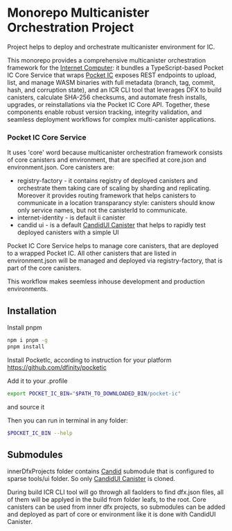 # Monorepo Multicanister Orchestration Project

Project helps to deploy and orchestrate multicanister environment for IC.

This monorepo provides a comprehensive multicanister orchestration framework for the [Internet Computer](https://github.com/DFINITY): it bundles a TypeScript-based Pocket IC Core Service that wraps [Pocket IC](https://github.com/dfinity/pocketic) exposes REST endpoints to upload, list, and manage WASM binaries with full metadata (branch, tag, commit, hash, and corruption state), and an ICR CLI tool that leverages DFX to build canisters, calculate SHA-256 checksums, and automate fresh installs, upgrades, or reinstallations via the Pocket IC Core API. Together, these components enable robust version tracking, integrity validation, and seamless deployment workflows for complex multi-canister applications.

### Pocket IC Core Service
It uses 'core' word because multicanister orchestration framework consists of core canisters and environment, that are specified at core.json and environment.json.
Core canisters are:
 - registry-factory - it contains registry of deployed canisters and orchestrate them taking care of scaling by sharding and replicating. Moreover it provides routing framework that helps canisters to communicate in a location transparancy style: canisters should know only service names, but not the canisterId to communicate.
 - internet-identity - is default ii canister
 - candid ui - is a default [CandidUI Canister](https://github.com/dfinity/candid/tree/master/tools/ui) that helps to rapidly test deployed canisters with a simple UI

Pocket IC Core Service helps to manage core canisters, that are deployed to a wrapped Pocket IC. All other canisters that are listed in environment.json will be managed and deployed via registry-factory, that is part of the core canisters.

This workflow makes seemless inhouse development and production environments.


## Installation

Install pnpm
```sh
npm i pnpm -g
pnpm install
```

Install PocketIc, according to instruction for your platform
https://github.com/dfinity/pocketic

Add it to your .profile
```sh
export POCKET_IC_BIN="$PATH_TO_DOWNLOADED_BIN/pocket-ic"
```
and source it

Then you can run in terminal in any folder:
```sh
$POCKET_IC_BIN --help
```

## Submodules
innerDfxProjects folder contains [Candid](https://github.com/dfinity/candid) submodule that is configured to sparse tools/ui folder. So only [CandidUI Canister](https://github.com/dfinity/candid/tree/master/tools/ui) is cloned.

During build ICR CLI tool will go throwgh all faolders to find dfx.json files, all of them will be applyed in the build from folder leafs, to the root. Core canisters can be used from inner dfx projects, so submodules can be added and deployed as part of core or environment like it is done with CandidUI Canister.